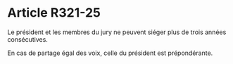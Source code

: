 # Article R321-25

<p>Le président et les membres du jury ne peuvent siéger plus de trois années consécutives.</p><p>En cas de partage égal des voix, celle du président est prépondérante.</p>